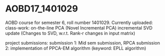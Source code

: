 # AOBD17_1401029
AOBD course for semester 6, roll number 1401029.
Currently uploaded:
class-work:
on-the-line PCA (Novel Incremental PCA)
incremental SVD update (Changes to SVD, w.r.t. Rank-r changes in input matrix)

project submissions:
submission 1: Mid sem submission, RPCA
submission 2: implementation of PPCA-EM algorithm (keyword: EPLL algorithm)
